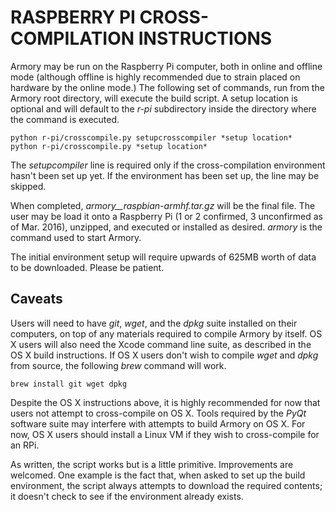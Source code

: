 # RASPBERRY PI CROSS-COMPILATION INSTRUCTIONS
Armory may be run on the Raspberry Pi computer, both in online and offline mode (although offline is highly recommended due to strain placed on hardware by the online mode.) The following set of commands, run from the Armory root directory, will execute the build script. A setup location is optional and will default to the *r-pi* subdirectory inside the directory where the command is executed.

    python r-pi/crosscompile.py setupcrosscompiler *setup location*
    python r-pi/crosscompile.py *setup location*

The *setupcompiler* line is required only if the cross-compilation environment hasn't been set up yet. If the environment has been set up, the line may be skipped.

When completed, *armory_<armory version>_raspbian-armhf.tar.gz* will be the final file. The user may be load it onto a Raspberry Pi (1 or 2 confirmed, 3 unconfirmed as of Mar. 2016), unzipped, and executed or installed as desired. *armory* is the command used to start Armory.

The initial environment setup will require upwards of 625MB worth of data to be downloaded. Please be patient.

## Caveats
Users will need to have *git*, *wget*, and the *dpkg* suite installed on their computers, on top of any materials required to compile Armory by itself. OS X users will also need the Xcode command line suite, as described in the OS X build instructions. If OS X users don't wish to compile *wget* and *dpkg* from source, the following *brew* command will work.

    brew install git wget dpkg

Despite the OS X instructions above, it is highly recommended for now that users not attempt to cross-compile on OS X. Tools required by the *PyQt* software suite may interfere with attempts to build Armory on OS X. For now, OS X users should install a Linux VM if they wish to cross-compile for an RPi.

As written, the script works but is a little primitive. Improvements are welcomed. One example is the fact that, when asked to set up the build environment, the script always attempts to download the required contents; it doesn't check to see if the environment already exists.
